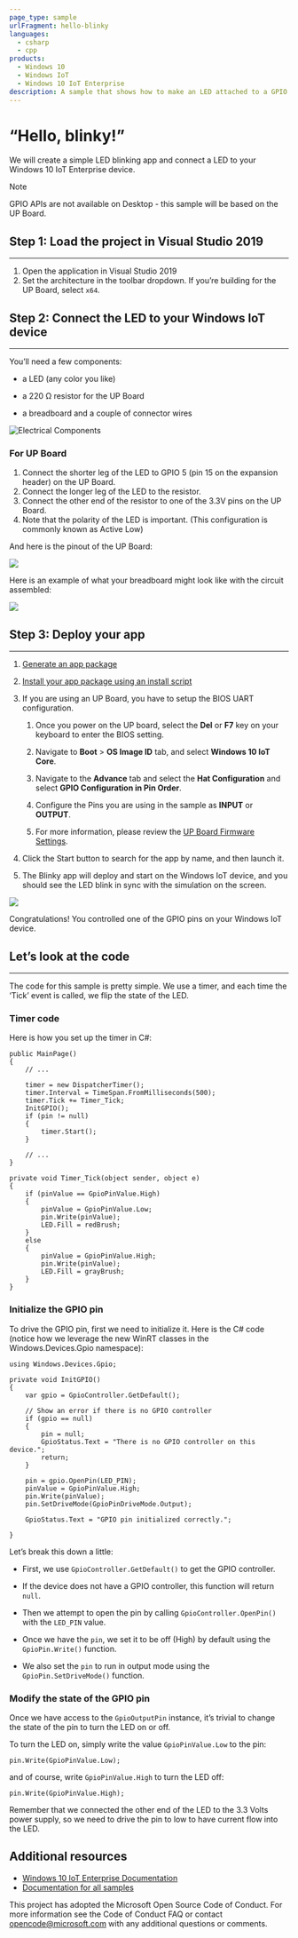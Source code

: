 ```yaml
---
page_type: sample
urlFragment: hello-blinky
languages: 
  - csharp
  - cpp
products:
  - Windows 10
  - Windows IoT
  - Windows 10 IoT Enterprise
description: A sample that shows how to make an LED attached to a GPIO pin blink on and off for Windows 10 IoT Enterprise.
---
```


# “Hello, blinky!”

We will create a simple LED blinking app and connect a LED to your Windows 10 IoT Enterprise device.

> [!NOTE]
>
> GPIO APIs are not available on Desktop - this sample will be based on the UP Board. 

## Step 1: Load the project in Visual Studio 2019

* * *

1. Open the application in Visual Studio 2019
2. Set the architecture in the toolbar dropdown. If you’re building for the UP Board, select `x64`.

## Step 2: Connect the LED to your Windows IoT device

* * *

You’ll need a few components:

*   a LED (any color you like)

*   a 220 Ω resistor for the UP Board

*   a breadboard and a couple of connector wires

![Electrical Components](../../Resources/components.png)

### For UP Board

1.  Connect the shorter leg of the LED to GPIO 5 (pin 15 on the expansion header) on the UP Board.
2.  Connect the longer leg of the LED to the resistor.
3.  Connect the other end of the resistor to one of the 3.3V pins on the UP Board.
4.  Note that the polarity of the LED is important. (This configuration is commonly known as Active Low)

And here is the pinout of the UP Board:

![](../../Resources/UpBoard_Pinout.png)

Here is an example of what your breadboard might look like with the circuit assembled:

![](../../Resources/breadboard_assembled_UpBoard_kit.png)

## Step 3: Deploy your app

* * *

1. [Generate an app package](https://docs.microsoft.com/windows/msix/package/packaging-uwp-apps#generate-an-app-package)
2. [Install your app package using an install script](https://docs.microsoft.com/windows/msix/package/packaging-uwp-apps#install-your-app-package-using-an-install-script)
3. If you are using an UP Board, you have to setup the BIOS UART configuration.
	1. Once you power on the UP board, select the **Del** or **F7** key on your keyboard to enter the BIOS setting.

  	1. Navigate to **Boot** > **OS Image ID** tab, and select **Windows 10 IoT Core**.

  	1. Navigate to the **Advance** tab and select the **Hat Configuration** and select **GPIO Configuration in Pin Order**.

  	1. Configure the Pins you are using in the sample as **INPUT** or **OUTPUT**.

  	1. For more information, please review the [UP Board Firmware Settings](https://www.annabooks.com/Articles/Articles_IoT10/Windows-10-IoT-UP-Board-BIOS-RHPROXY-Rev1.3.pdf).
  
4. Click the Start button to search for the app by name, and then launch it.

5. The Blinky app will deploy and start on the Windows IoT device, and you should see the LED blink in sync with the simulation on the screen.

![](../../Resources/blinky-screenshot.png)

Congratulations! You controlled one of the GPIO pins on your Windows IoT device.

## Let’s look at the code

* * *

The code for this sample is pretty simple. We use a timer, and each time the ‘Tick’ event is called, we flip the state of the LED.

### Timer code

Here is how you set up the timer in C#:


	public MainPage()
	{
		// ...

		timer = new DispatcherTimer();
		timer.Interval = TimeSpan.FromMilliseconds(500);
		timer.Tick += Timer_Tick;
		InitGPIO();
		if (pin != null)
		{
			timer.Start();
		}

		// ...
	}

	private void Timer_Tick(object sender, object e)
	{
		if (pinValue == GpioPinValue.High)
		{
			pinValue = GpioPinValue.Low;
			pin.Write(pinValue);
			LED.Fill = redBrush;
		}
		else
		{
			pinValue = GpioPinValue.High;
			pin.Write(pinValue);
			LED.Fill = grayBrush;
		}
	}

### Initialize the GPIO pin

To drive the GPIO pin, first we need to initialize it. Here is the C# code (notice how we leverage the new WinRT classes in the Windows.Devices.Gpio namespace):


	using Windows.Devices.Gpio;

	private void InitGPIO()
	{
		var gpio = GpioController.GetDefault();

		// Show an error if there is no GPIO controller
		if (gpio == null)
		{
			pin = null;
			GpioStatus.Text = "There is no GPIO controller on this device.";
			return;
		}

		pin = gpio.OpenPin(LED_PIN);
		pinValue = GpioPinValue.High;
		pin.Write(pinValue);
		pin.SetDriveMode(GpioPinDriveMode.Output);

		GpioStatus.Text = "GPIO pin initialized correctly.";

	}

Let’s break this down a little:

*   First, we use `GpioController.GetDefault()` to get the GPIO controller.

*   If the device does not have a GPIO controller, this function will return `null`.

*   Then we attempt to open the pin by calling `GpioController.OpenPin()` with the `LED_PIN` value.

*   Once we have the `pin`, we set it to be off (High) by default using the `GpioPin.Write()` function.

*   We also set the `pin` to run in output mode using the `GpioPin.SetDriveMode()` function.

### Modify the state of the GPIO pin

Once we have access to the `GpioOutputPin` instance, it’s trivial to change the state of the pin to turn the LED on or off.

To turn the LED on, simply write the value `GpioPinValue.Low` to the pin:

	pin.Write(GpioPinValue.Low);

and of course, write `GpioPinValue.High` to turn the LED off:

	pin.Write(GpioPinValue.High);


Remember that we connected the other end of the LED to the 3.3 Volts power supply, so we need to drive the pin to low to have current flow into the LED.

## Additional resources

* [Windows 10 IoT Enterprise Documentation](https://docs.microsoft.com/windows/iot/iot-enterprise/getting_started)
* [Documentation for all samples](https://developer.microsoft.com/windows/iot/samples)

This project has adopted the Microsoft Open Source Code of Conduct. For more information see the Code of Conduct FAQ or contact <opencode@microsoft.com> with any additional questions or comments.
